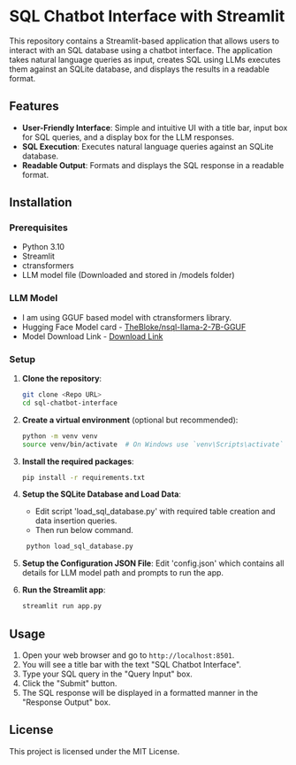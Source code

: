# SQL Chatbot Interface with Streamlit

This repository contains a Streamlit-based application that allows users to interact with an SQL database using a chatbot interface. The application takes natural language queries as input, creates SQL using LLMs executes them against an SQLite database, and displays the results in a readable format.

## Features

- **User-Friendly Interface**: Simple and intuitive UI with a title bar, input box for SQL queries, and a display box for the LLM responses.
- **SQL Execution**: Executes natural language queries against an SQLite database.
- **Readable Output**: Formats and displays the SQL response in a readable format.

## Installation

### Prerequisites

- Python 3.10
- Streamlit
- ctransformers
- LLM model file (Downloaded and stored in /models folder)

### LLM Model 
- I am using GGUF based model with ctransformers library.
- Hugging Face Model card - [TheBloke/nsql-llama-2-7B-GGUF](https://huggingface.co/TheBloke/nsql-llama-2-7B-GGUF)
- Model Download Link - [Download Link](https://huggingface.co/TheBloke/nsql-llama-2-7B-GGUF/blob/main/nsql-llama-2-7b.Q5_K_M.gguf)

### Setup

1. **Clone the repository**:

    ```bash
    git clone <Repo URL>
    cd sql-chatbot-interface
    ```

2. **Create a virtual environment** (optional but recommended):

    ```bash
    python -m venv venv
    source venv/bin/activate  # On Windows use `venv\Scripts\activate`
    ```

3. **Install the required packages**:

    ```bash
    pip install -r requirements.txt
    ```

4. **Setup the SQLite Database and Load Data**:
    - Edit script 'load_sql_database.py' with required table creation and data insertion queries.
    - Then run below command.

    ```bash
     python load_sql_database.py 
    ```
5. **Setup the Configuration JSON File**:
    Edit 'config.json' which contains all details for LLM model path and prompts to run the app.

6. **Run the Streamlit app**:

    ```bash
    streamlit run app.py
    ```

## Usage

1. Open your web browser and go to `http://localhost:8501`.
2. You will see a title bar with the text "SQL Chatbot Interface".
3. Type your SQL query in the "Query Input" box.
4. Click the "Submit" button.
5. The SQL response will be displayed in a formatted manner in the "Response Output" box.


## License
This project is licensed under the MIT License.